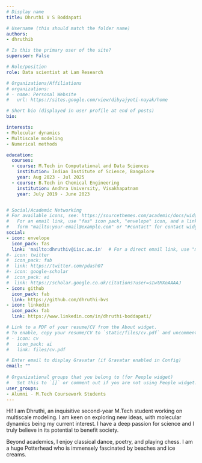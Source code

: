 ```yaml
---
# Display name
title: Dhruthi V S Boddapati

# Username (this should match the folder name)
authors:
- dhruthib

# Is this the primary user of the site?
superuser: False

# Role/position
role: Data scientist at Lam Research

# Organizations/Affiliations
# organizations:
# - name: Personal Website
#   url: https://sites.google.com/view/dibyajyoti-nayak/home

# Short bio (displayed in user profile at end of posts)
bio: 

interests:
- Molecular dynamics  
- Multiscale modeling
- Numerical methods

education:
  courses:
  - course: M.Tech in Computational and Data Sciences
    institution: Indian Institute of Science, Bangalore
    year: Aug 2023 - Jul 2025
  - course: B.Tech in Chemical Engineering
    institution: Andhra University, Visakhapatnam
    year: July 2019 - June 2023


# Social/Academic Networking
# For available icons, see: https://sourcethemes.com/academic/docs/widgets/#icons
#   For an email link, use "fas" icon pack, "envelope" icon, and a link in the
#   form "mailto:your-email@example.com" or "#contact" for contact widget.
social:
- icon: envelope
  icon_pack: fas
  link: 'mailto:dhruthiv@iisc.ac.in'  # For a direct email link, use "mailto:test@example.org".
#- icon: twitter
#  icon_pack: fab
#  link: https://twitter.com/pdash07
#- icon: google-scholar
#  icon_pack: ai
#  link: https://scholar.google.co.uk/citations?user=sIwtMXoAAAAJ
- icon: github
  icon_pack: fab
  link: https://github.com/dhruthi-bvs
- icon: linkedin
  icon_pack: fab
  link: https://www.linkedin.com/in/dhruthi-boddapati/

# Link to a PDF of your resume/CV from the About widget.
# To enable, copy your resume/CV to `static/files/cv.pdf` and uncomment the lines below.  
# - icon: cv
#   icon_pack: ai
#   link: files/cv.pdf

# Enter email to display Gravatar (if Gravatar enabled in Config)
email: ""
  
# Organizational groups that you belong to (for People widget)
#   Set this to `[]` or comment out if you are not using People widget.  
user_groups:
- Alumni - M.Tech Coursework Students
---
```

Hi! I am Dhruthi, an inquisitive second-year M.Tech student working on multiscale modeling. I am keen on exploring new ideas, with molecular dynamics being my current interest. I have a deep passion for science and I truly believe in its potential to benefit society. 

Beyond academics, I enjoy classical dance, poetry, and playing chess. I am a huge Potterhead who is immensely fascinated by beaches and ice creams. 
